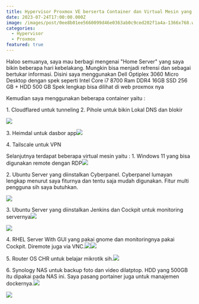 ```yaml
---
title: Hypervisor Proxmox VE berserta Container dan Virtual Mesin yang saya gunakan
date: 2023-07-24T17:00:00.000Z
image: /images/post/0ee8b01ee5660099d46e0363ab0c9ced202f1a4a-1366x768.webp
categories:
  - Hypervisor
  - Proxmox
featured: true
---
```


Haloo semuanya, saya mau berbagi mengenai "Home Server" yang saya bikin beberapa hari kebelakang. Mungkin bisa menjadi refrensi dan sebagai bertukar informasi.
Disini saya menggunakan Dell Optiplex 3060 Micro Desktop dengan spek seperti
Intel Core i7 8700
Ram DDR4 16GB
SSD 256 GB + HDD 500 GB
Spek lengkap bisa dilihat di web proxmox nya

Kemudian saya menggunakan beberapa container yaitu :

1\. Cloudflared untuk tunneling
2\. Pihole untuk bikin Lokal DNS dan blokir

![](/images/post/1a4daf663ece3542a54e85f25cccb39031e4eab8-1366x768.webp)

3\. Heimdal untuk dasbor app![](/images/post/4ac314926545775941321d43795302b8990d037d-1366x768.webp)

4\. Tailscale untuk VPN

Selanjutnya terdapat beberapa virtual mesin yaitu :
1\. Windows 11 yang bisa digunakan remote dengan RDP![](/images/post/d570fba09f257ce81bfedddb11bc18a5979a1816-1366x768.webp)

2\. Ubuntu Server yang diinstalkan Cyberpanel. Cyberpanel lumayan lengkap menurut saya fiturnya dan tentu saja mudah digunakan. Fitur multi pengguna sih saya butuhkan.

![](/images/post/bdb6b31ace6cba2841e0778656c29613c4ce83d6-1366x768.webp)

3\. Ubuntu Server yang diinstalkan Jenkins dan Cockpit untuk monitoring servernya![](/images/post/5c9db73fa7b408fec60877afff23a2e3b78c8d32-1366x768.webp)

![](/images/post/cc6d82bac421222e49c9a5b5535c9a6232668cdb-1366x768.webp)

4\. RHEL Server With GUI yang pakai gnome dan monitoringnya pakai Cockpit. Diremote juga via VNC.![](/images/post/99cefb8ebfcd489407c521232f0b6a9a247c2588-1366x768.webp)![](/images/post/6d7a34af87f26a1cb2d7f9fc2b231195bdf7f401-1366x768.webp)

5\. Router OS CHR untuk belajar mikrotik sih.![](/images/post/22467c163e7702cda6832c23bd931242b133a31a-1366x768.webp)

6\. Synology NAS untuk backup foto dan video dilatptop. HDD yang 500GB itu dipakai pada NAS ini. Saya pasang portainer juga untuk manajemen dockernya.![](/images/post/a4fa4c9d68edc101b01d46eff3295ca1189d6375-1366x768.webp)

![](/images/post/62b20b80dffad83895ba9c9f84887192824087ed-1366x768.webp)
